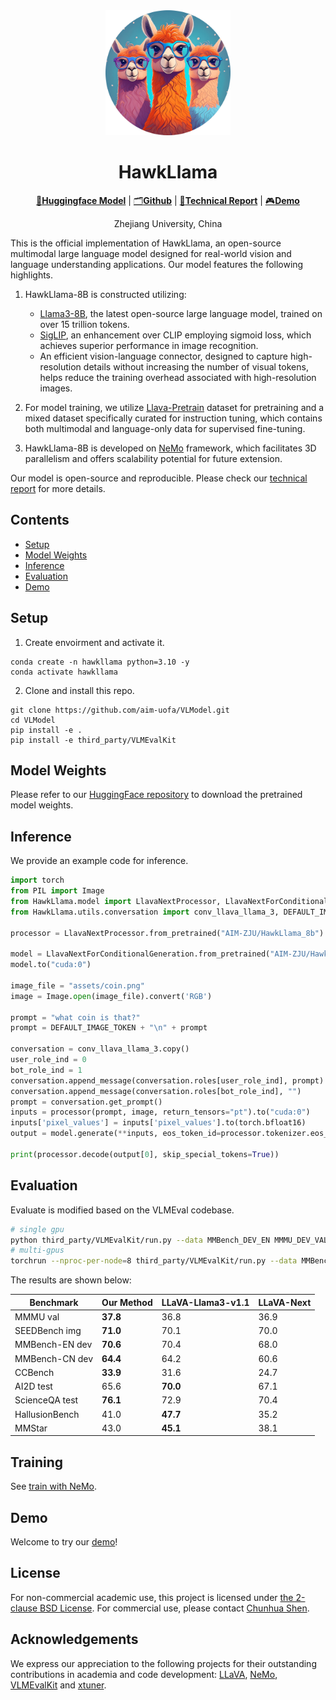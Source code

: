 <div align="center">
<img src="assets/logo.png" alt="Lit-LLaMA" width="200"/>

# HawkLlama
[🤗**Huggingface Model**](https://huggingface.co/AIM-ZJU/HawkLlama_8b) | [🗂️**Github**](https://github.com/aim-uofa/VLModel)  | [📖**Technical Report**](assets/technical_report.pdf) | [🎮️**Demo**](http://115.236.57.99:30020/)

Zhejiang University, China

</div>


This is the official implementation of HawkLlama, an open-source multimodal large language model designed for real-world vision and language understanding applications. Our model features the following highlights.

1. HawkLlama-8B is constructed utilizing:
    - [Llama3-8B](https://huggingface.co/meta-llama/Meta-Llama-3-8B), the latest open-source large language model, trained on over 15 trillion tokens.
    - [SigLIP](https://huggingface.co/google/siglip-so400m-patch14-384), an enhancement over CLIP employing sigmoid loss, which achieves superior performance in image recognition.
    - An efficient vision-language connector, designed to capture high-resolution details without increasing the number of visual tokens, helps reduce the training overhead associated with high-resolution images.

2. For model training, we utilize [Llava-Pretrain](https://huggingface.co/datasets/liuhaotian/LLaVA-Pretrain) dataset for pretraining and a mixed dataset specifically curated for instruction tuning, which contains both multimodal and language-only data for supervised fine-tuning. 

3. HawkLlama-8B is developed on [NeMo](https://github.com/NVIDIA/NeMo.git) framework, which facilitates 3D parallelism and offers scalability potential for future extension.

Our model is open-source and reproducible. Please check our [technical report](assets/technical_report.pdf) for more details. 


<!-- ## News

[04/30] Llama3-LaMMly-8B is released, trained on a larger dataset, supporting higher resolution images, and also supporting Llama3 as the backbone. For LaMMly, we constructed a multimodal dataset containing 2.6M SFT sample, ensuring that LaMMly can achieve better generalization and improved image understanding. For more details, please refer to our [blog] and [technical report]. -->

## Contents
- [Setup](#setup)
- [Model Weights](#model-weights)
- [Inference](#inference)
- [Evaluation](#evaluation)
- [Demo](#demo)


## Setup

1. Create envoirment and activate it.
```Shell
conda create -n hawkllama python=3.10 -y
conda activate hawkllama
```

2. Clone and install this repo.
```
git clone https://github.com/aim-uofa/VLModel.git
cd VLModel
pip install -e .
pip install -e third_party/VLMEvalKit
```

## Model Weights

Please refer to our [HuggingFace repository](https://huggingface.co/AIM-ZJU/HawkLlama_8b) to download the pretrained model weights.

## Inference

We provide an example code for inference.

```Python
import torch
from PIL import Image
from HawkLlama.model import LlavaNextProcessor, LlavaNextForConditionalGeneration
from HawkLlama.utils.conversation import conv_llava_llama_3, DEFAULT_IMAGE_TOKEN

processor = LlavaNextProcessor.from_pretrained("AIM-ZJU/HawkLlama_8b")

model = LlavaNextForConditionalGeneration.from_pretrained("AIM-ZJU/HawkLlama_8b", torch_dtype=torch.bfloat16, low_cpu_mem_usage=True) 
model.to("cuda:0")

image_file = "assets/coin.png"
image = Image.open(image_file).convert('RGB')

prompt = "what coin is that?"
prompt = DEFAULT_IMAGE_TOKEN + "\n" + prompt

conversation = conv_llava_llama_3.copy()
user_role_ind = 0
bot_role_ind = 1
conversation.append_message(conversation.roles[user_role_ind], prompt)
conversation.append_message(conversation.roles[bot_role_ind], "")
prompt = conversation.get_prompt()
inputs = processor(prompt, image, return_tensors="pt").to("cuda:0")
inputs['pixel_values'] = inputs['pixel_values'].to(torch.bfloat16)
output = model.generate(**inputs, eos_token_id=processor.tokenizer.eos_token_id, max_new_tokens=2048, do_sample=False, use_cache=True)

print(processor.decode(output[0], skip_special_tokens=True))
```

## Evaluation

Evaluate is modified based on the VLMEval codebase.

``` bash
# single gpu
python third_party/VLMEvalKit/run.py --data MMBench_DEV_EN MMMU_DEV_VAL SEEDBench_IMG --model hawkllama_llama3_vlm --verbose
# multi-gpus
torchrun --nproc-per-node=8 third_party/VLMEvalKit/run.py --data MMBench_DEV_EN MMMU_DEV_VAL SEEDBench_IMG --model hawkllama_llama3_vlm --verbose
```

The results are shown below:

| Benchmark       | Our Method | LLaVA-Llama3-v1.1 | LLaVA-Next |
|-----------------|----------------|-------------------|------------|
| MMMU val        | **37.8**       | 36.8              | 36.9       |
| SEEDBench img   | **71.0**       | 70.1              | 70.0       |
| MMBench-EN dev  | **70.6**       | 70.4              | 68.0       |
| MMBench-CN dev  | **64.4**       | 64.2              | 60.6       |
| CCBench         | **33.9**       | 31.6              | 24.7       |
| AI2D test       | 65.6           | **70.0**          | 67.1       |
| ScienceQA test  | **76.1**       | 72.9              | 70.4       |
| HallusionBench  | 41.0           | **47.7**          | 35.2       |
| MMStar          | 43.0           | **45.1**          | 38.1       |


## Training

See [train with NeMo](NeMo/README.md).

## Demo

Welcome to try our [demo](http://115.236.57.99:30020/)!

## License
For non-commercial academic use, this project is licensed under [the 2-clause BSD License](https://opensource.org/license/bsd-2-clause). 
For commercial use, please contact [Chunhua Shen](mailto:chhshen@gmail.com).




## Acknowledgements

We express our appreciation to the following projects for their outstanding contributions in academia and code development: [LLaVA](https://github.com/haotian-liu/LLaVA), [NeMo](https://github.com/NVIDIA/NeMo), [VLMEvalKit](https://github.com/open-compass/VLMEvalKit) and [xtuner](https://github.com/InternLM/xtuner).


